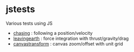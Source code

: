 # jstests
Various tests using JS
- [chasing](https://matrem.github.io/jstests/chasing) : following a position/velocity
- [leavingearth](https://matrem.github.io/jstests/leavingearth) : force integration with thrust/gravity/drag
- [canvastransform](https://matrem.github.io/jstests/canvastransform) : canvas zoom/offset with unit grid
